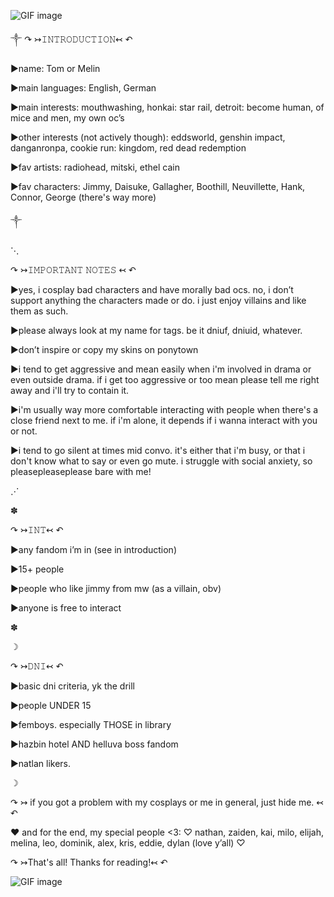  ![GIF image](https://github.com/user-attachments/assets/fc939b41-136e-46ec-a4c4-4f4322032688)

༒
↷ ↣𝙸𝙽𝚃𝚁𝙾𝙳𝚄𝙲𝚃𝙸𝙾𝙽↢ ↶

▶︎name: Tom or Melin

▶︎main languages: English, German

▶︎main interests: mouthwashing, honkai: star rail, detroit: become human, of mice and men, my own oc’s 

▶︎other interests (not actively though): eddsworld, genshin impact, danganronpa, cookie run: kingdom, red dead redemption 

▶︎fav artists: radiohead, mitski, ethel cain

▶︎fav characters: Jimmy, Daisuke, Gallagher, Boothill, Neuvillette, Hank, Connor, George (there's way more)

༒


⋱

↷ ↣𝙸𝙼𝙿𝙾𝚁𝚃𝙰𝙽𝚃 𝙽𝙾𝚃𝙴𝚂 ↢ ↶

▶︎yes, i cosplay bad characters and have morally bad ocs. no, i don’t support anything the characters made or do. i just enjoy villains and like them as such.

▶︎please always look at my name for tags. be it dniuf, dniuid, whatever. 

▶︎don’t inspire or copy my skins on ponytown

▶︎i tend to get aggressive and mean easily when i'm involved in drama or even outside drama. if i get too aggressive or too mean please tell me right away and i'll try to contain it.

▶︎i'm usually way more comfortable interacting with people when there's a close friend next to me. if i'm alone, it depends if i wanna interact with you or not. 

▶︎i tend to go silent at times mid convo. it's either that i'm busy, or that i don't know what to say or even go mute. i struggle with social anxiety, so pleasepleaseplease bare with me!

⋰

✽

↷ ↣𝙸𝙽𝚃↢ ↶

▶︎any fandom i’m in (see in introduction)

▶︎15+ people

▶︎people who like jimmy from mw (as a villain, obv)

▶︎anyone is free to interact

✽

☽

↷ ↣𝙳𝙽𝙸↢ ↶

▶︎basic dni criteria, yk the drill

▶︎people UNDER 15

▶︎femboys. especially THOSE in library

▶︎hazbin hotel AND helluva boss fandom

▶︎natlan likers.

☽


↷ ↣ if you got a problem with my cosplays or me in general, just hide me. ↢ ↶

♥︎ and for the end, my special people <3:
♡ nathan, zaiden, kai, milo, elijah, melina, leo, dominik, alex, kris, eddie, dylan (love y’all) ♡

↷ ↣That's all! Thanks for reading!↢ ↶

![GIF image](https://github.com/user-attachments/assets/ee2edc1b-a15a-47ac-aff7-7c0de43c7fb3)
